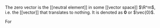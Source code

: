 
The zero vector is the [[neutral element]] in some [[vector space]] $\R^m$, i.e. the [[vector]] that translates to nothing. It is denoted as $\mathbf{0}$ or $\vec{0}$.

For 


